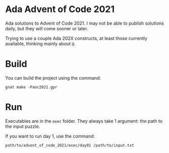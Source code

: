 # Ada Advent of Code 2021

Ada solutions to Advent of Code 2021. I may not be able to publish solutions
daily, but they will come sooner or later.

Trying to use a couple Ada 202X constructs, at least those currently available,
thinking mainly about `@`.

# Build

You can build the project using the command:

`gnat make -Paoc2021.gpr`

# Run

Executables are in the `exec` folder. They always take 1 argument: the path to
the input puzzle.

If you want to run day 1, use the command:

`path/to/advent_of_code_2021/exec/day01 /path/to/input.txt`
